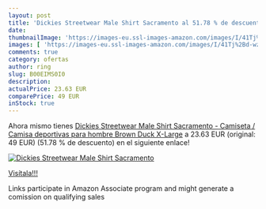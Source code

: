 ```yaml
---
layout: post
title: 'Dickies Streetwear Male Shirt Sacramento al 51.78 % de descuento'
date: 
thumbnailImage: 'https://images-eu.ssl-images-amazon.com/images/I/41Tj%2Bd-wz5L._SL200_.jpg'
images: [ 'https://images-eu.ssl-images-amazon.com/images/I/41Tj%2Bd-wz5L._SL200_.jpg' ]
comments: true
category: ofertas
author: ring
slug: B00EIMS0I0
description:
actualPrice: 23.63 EUR
comparePrice: 49 EUR
inStock: true
---
```


Ahora mismo tienes [Dickies Streetwear Male Shirt Sacramento - Camiseta / Camisa deportivas para hombre  Brown Duck  X-Large](https://www.amazon.es/dp/B00EIMS0I0/?tag=tolees-21) a 23.63 EUR (original: 49 EUR) (51.78 %  de descuento) en el siguiente enlace!

[![Dickies Streetwear Male Shirt Sacramento](https://images-eu.ssl-images-amazon.com/images/I/41Tj%2Bd-wz5L._SL200_.jpg)](https://www.amazon.es/dp/B00EIMS0I0/?tag=tolees-21)

[Visítala!!!](https://www.amazon.es/dp/B00EIMS0I0/?tag=tolees-21)

Links participate in Amazon Associate program and might generate a comission on qualifying sales
